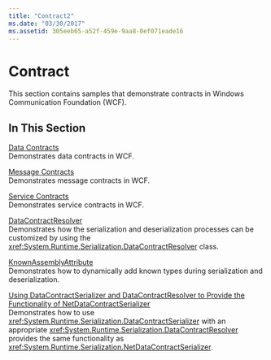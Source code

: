 ```yaml
---
title: "Contract2"
ms.date: "03/30/2017"
ms.assetid: 305eeb65-a52f-459e-9aa8-0ef071eade16
---
```

# Contract
This section contains samples that demonstrate contracts in Windows Communication Foundation (WCF).  
  
## In This Section  
 [Data Contracts](../../../../docs/framework/wcf/samples/data-contracts.md)  
 Demonstrates data contracts in WCF.  
  
 [Message Contracts](../../../../docs/framework/wcf/samples/message-contracts.md)  
 Demonstrates message contracts in WCF.  
  
 [Service Contracts](../../../../docs/framework/wcf/samples/service-contracts.md)  
 Demonstrates service contracts in WCF.  
  
 [DataContractResolver](../../../../docs/framework/wcf/samples/datacontractresolver.md)  
 Demonstrates how the serialization and deserialization processes can be customized by using the <xref:System.Runtime.Serialization.DataContractResolver> class.  
  
 [KnownAssemblyAttribute](../../../../docs/framework/wcf/samples/knownassemblyattribute.md)  
 Demonstrates how to dynamically add known types during serialization and deserialization.  
  
 [Using DataContractSerializer and DataContractResolver to Provide the Functionality of NetDataContractSerializer](../../../../docs/framework/wcf/samples/datacontractserializer-datacontractresolver-netdatacontractserializer.md)  
 Demonstrates how to use <xref:System.Runtime.Serialization.DataContractSerializer> with an appropriate <xref:System.Runtime.Serialization.DataContractResolver> provides the same functionality as <xref:System.Runtime.Serialization.NetDataContractSerializer>.
